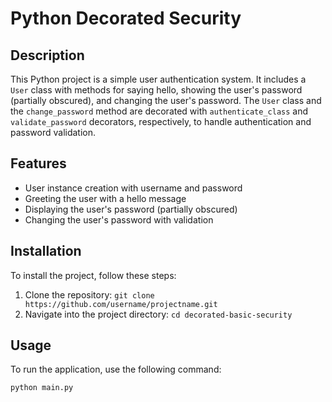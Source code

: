 # Python Decorated Security

## Description

This Python project is a simple user authentication system. It includes a `User` class with methods for saying hello, showing the user's password (partially obscured), and changing the user's password. The `User` class and the `change_password` method are decorated with `authenticate_class` and `validate_password` decorators, respectively, to handle authentication and password validation.

## Features

- User instance creation with username and password
- Greeting the user with a hello message
- Displaying the user's password (partially obscured)
- Changing the user's password with validation

## Installation

To install the project, follow these steps:

1. Clone the repository: `git clone https://github.com/username/projectname.git`
2. Navigate into the project directory: `cd decorated-basic-security`

## Usage

To run the application, use the following command:

```bash
python main.py